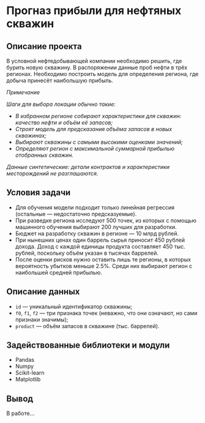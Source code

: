 # Прогназ прибыли для нефтяных скважин

## Описание проекта
В условной нефтедобывающей компании необходимо решить, где бурить новую скважину. В распоряжении данные проб нефти в трёх регионах. Необходимо построить модель для определения региона, где добыча принесёт наибольшую прибыль. 

*Примечание*

*Шаги для выбора локации обычно такие:*
- *В избранном регионе собирают характеристики для скважин: качество нефти и объём её запасов;*
- *Строят модель для предсказания объёма запасов в новых скважинах;*
- *Выбирают скважины с самыми высокими оценками значений;*
- *Определяют регион с максимальной суммарной прибылью отобранных скважин.*

*Данные синтетические: детали контрактов и характеристики месторождений не разглашаются.*

## Условия задачи
- Для обучения модели подходит только линейная регрессия (остальные — недостаточно предсказуемые).
- При разведке региона исследуют 500 точек, из которых с помощью машинного обучения выбирают 200 лучших для разработки.
- Бюджет на разработку скважин в регионе — 10 млрд рублей.
- При нынешних ценах один баррель сырья приносит 450 рублей дохода. Доход с каждой единицы продукта составляет 450 тыс. рублей, поскольку объём указан в тысячах баррелей.
- После оценки рисков нужно оставить лишь те регионы, в которых вероятность убытков меньше 2.5%. Среди них выбирают регион с наибольшей средней прибылью.


## Описание данных
- `id` — уникальный идентификатор скважины;
- `f0`, `f1`, `f2` — три признака точек (неважно, что они означают, но сами признаки значимы);
- `product` — объём запасов в скважине (тыс. баррелей).

## Задействованные библиотеки и модули
- Pandas
- Numpy
- Scikit-learn 
- Matplotlib

## Вывод

В работе...
